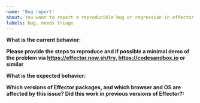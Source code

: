 ```yaml
---
name: 'Bug report'
about: You want to report a reproducible bug or regression in effector.
labels: bug, needs triage
---
```


<!--
Found a bug? Please fill out the sections below.
Be kind and objective when writing in text. Thanks!
-->

**What is the current behavior:**

**Please provide the steps to reproduce and if possible a minimal demo of the problem via https://effector.now.sh/try, https://codesandbox.io or similar**

**What is the expected behavior:**

**Which versions of Effector packages, and which browser and OS are affected by this issue? Did this work in previous versions of Effector?:**
